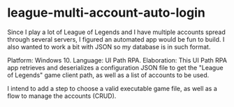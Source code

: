 # league-multi-account-auto-login

Since I play a lot of League of Legends and I have multiple accounts spread through several servers, I figured an automated app would be fun to build. I also wanted to work a bit with JSON so my database is in such format.

Platform: Windows 10.
Language: UI Path RPA.
Elaboration: This UI Path RPA app retrieves and deserializes a configuration JSON file to get the "League of Legends" game client path, as well as a list of accounts to be used.

I intend to add a step to choose a valid executable game file, as well as a flow to manage the accounts (CRUD).
